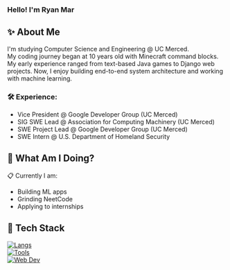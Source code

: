 ### Hello! I'm Ryan Mar
## :sparkles: About Me
I'm studying Computer Science and Engineering @ UC Merced. <br/>
My coding journey began at 10 years old with Minecraft command blocks. My early experience ranged from text-based Java games to Django web projects. Now, I enjoy building end-to-end system architecture and working with machine learning.
### :hammer_and_wrench: Experience:
- Vice President @ Google Developer Group (UC Merced)
- SIG SWE Lead @ Association for Computing Machinery (UC Merced)
- SWE Project Lead @ Google Developer Group (UC Merced)
- SWE Intern @ U.S. Department of Homeland Security
## :round_pushpin: What Am I Doing?
:clipboard: Currently I am:
- Building ML apps
- Grinding NeetCode
- Applying to internships
## :toolbox: Tech Stack
[![Langs](https://skillicons.dev/icons?i=bash,c,cpp,java,js,mysql,py&theme=dark)](https://skillicons.dev)
<br/>
[![Tools](https://skillicons.dev/icons?i=aws,docker,firebase,flask,opencv,pytorch,tensorflow&theme=dark)](https://skillicons.dev)
<br/>
[![Web Dev](https://skillicons.dev/icons?i=bootstrap,django,nextjs,nodejs,nuxtjs,react,tailwind,ts,vue&theme=dark)](https://skillicons.dev)
